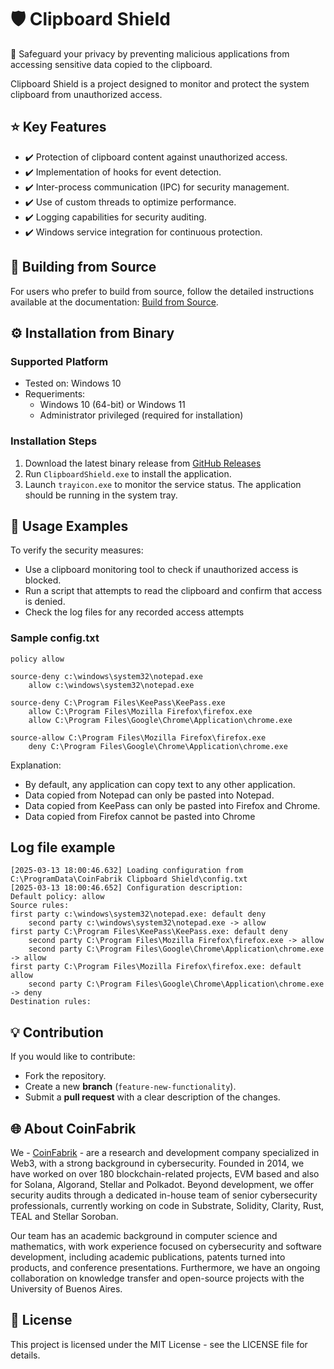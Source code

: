# 🛡️ Clipboard Shield

🔐 Safeguard your privacy by preventing malicious applications from accessing sensitive data copied to the clipboard.

Clipboard Shield is a project designed to monitor and protect the system clipboard from unauthorized access.

## ⭐️ Key Features
- ✔️ Protection of clipboard content against unauthorized access.
- ✔️ Implementation of hooks for event detection.
- ✔️ Inter-process communication (IPC) for security management.
- ✔️ Use of custom threads to optimize performance.
- ✔️ Logging capabilities for security auditing.
- ✔️ Windows service integration for continuous protection.

## 🔨 Building from Source

For users who prefer to build from source, follow the detailed instructions available at the documentation: [Build from Source](doc/BuildFromSource.md).

## ⚙️ Installation from Binary

### Supported Platform

* Tested on: Windows 10
* Requeriments:
  * Windows 10 (64-bit) or Windows 11
  * Administrator privileged (required for installation)
 
### Installation Steps   

1. Download the latest binary release from [GitHub Releases](https://github.com/CoinFabrik/ClipboardShield/releases) 
2. Run `ClipboardShield.exe` to install the application.
3. Launch `trayicon.exe` to monitor the service status. The application should be running in the system tray.

## 📌 Usage Examples
To verify the security measures:
- Use a clipboard monitoring tool to check if unauthorized access is blocked.
- Run a script that attempts to read the clipboard and confirm that access is denied.
- Check the log files for any recorded access attempts

### Sample config.txt
```
policy allow

source-deny c:\windows\system32\notepad.exe
    allow c:\windows\system32\notepad.exe

source-deny C:\Program Files\KeePass\KeePass.exe
    allow C:\Program Files\Mozilla Firefox\firefox.exe
    allow C:\Program Files\Google\Chrome\Application\chrome.exe

source-allow C:\Program Files\Mozilla Firefox\firefox.exe
    deny C:\Program Files\Google\Chrome\Application\chrome.exe
```
Explanation:
* By default, any application can copy text to any other application.
* Data copied from Notepad can only be pasted into Notepad.
* Data copied from KeePass can only be pasted into Firefox and Chrome.
* Data copied from Firefox cannot be pasted into Chrome

## Log file example
```
[2025-03-13 18:00:46.632] Loading configuration from C:\ProgramData\CoinFabrik Clipboard Shield\config.txt
[2025-03-13 18:00:46.652] Configuration description:
Default policy: allow
Source rules:
first party c:\windows\system32\notepad.exe: default deny
    second party c:\windows\system32\notepad.exe -> allow
first party C:\Program Files\KeePass\KeePass.exe: default deny
    second party C:\Program Files\Mozilla Firefox\firefox.exe -> allow
    second party C:\Program Files\Google\Chrome\Application\chrome.exe -> allow
first party C:\Program Files\Mozilla Firefox\firefox.exe: default allow
    second party C:\Program Files\Google\Chrome\Application\chrome.exe -> deny
Destination rules:

```


## 💡 Contribution
If you would like to contribute:
- Fork the repository.
- Create a new **branch** (`feature-new-functionality`).
- Submit a **pull request** with a clear description of the changes.

## 🌐 About CoinFabrik 
We - [CoinFabrik](https://www.coinfabrik.com/) - are a research and development company specialized in Web3, with a strong background in cybersecurity. Founded in 2014, we have worked on over 180 blockchain-related projects, EVM based and also for Solana, Algorand, Stellar and Polkadot. Beyond development, we offer security audits through a dedicated in-house team of senior cybersecurity professionals, currently working on code in Substrate, Solidity, Clarity, Rust, TEAL and Stellar Soroban.

Our team has an academic background in computer science and mathematics, with work experience focused on cybersecurity and software development, including academic publications, patents turned into products, and conference presentations. Furthermore, we have an ongoing collaboration on knowledge transfer and open-source projects with the University of Buenos Aires.

## 📜 License
This project is licensed under the MIT License - see the LICENSE file for details.


